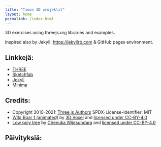```yaml
---
title: "Timon 3D projektit"
layout: home
permalink: /index.html
---
```

3D exercises using threejs.org libraries and examples.

Inspired also by Jekyll: <https://jekyllrb.com> & GitHub pages environment.

## Linkkejä:

- [THREE](https://threejs.org/)
- [Sketchfab](https://sketchfab.com/3d-models/)
- [Jekyll](https://jekyllrb.com/)
- [Minima](https://github.com/jekyll/minima)

## Credits:

- Copyright 2010-2021: [Three.js Authors](https://threejs.org/) SPDX-License-Identifier: MIT
- [Wild Boar 1 (animated)](https://sketchfab.com/3d-models/wild-boar-1-animated-40db3607f0af4c069619c6cb686c42e7) by
[3D Voxel](https://sketchfab.com/3dvoxel) and
[licensed under CC-BY-4.0](http://creativecommons.org/licenses/by/4.0/)
- [Low poly tree](https://sketchfab.com/3d-models/low-poly-tree-70f0e767fc2f449fa6fef9c2308b395f) by
[Chenuka Wijesundara](https://sketchfab.com/ChenukaWijesundara) and
[licensed under CC-BY-4.0](http://creativecommons.org/licenses/by/4.0/)

## Päivityksiä:
